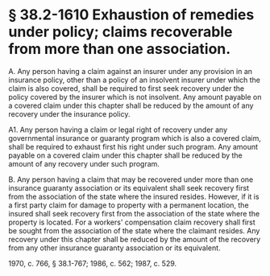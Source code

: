 # § 38.2-1610 Exhaustion of remedies under policy; claims recoverable from more than one association.

<p>A. Any person having a claim against an insurer under any provision in an insurance policy, other than a policy of an insolvent insurer under which the claim is also covered, shall be required to first seek recovery under the policy covered by the insurer which is not insolvent. Any amount payable on a covered claim under this chapter shall be reduced by the amount of any recovery under the insurance policy.</p><p>A1. Any person having a claim or legal right of recovery under any governmental insurance or guaranty program which is also a covered claim, shall be required to exhaust first his right under such program. Any amount payable on a covered claim under this chapter shall be reduced by the amount of any recovery under such program.</p><p>B. Any person having a claim that may be recovered under more than one insurance guaranty association or its equivalent shall seek recovery first from the association of the state where the insured resides. However, if it is a first party claim for damage to property with a permanent location, the insured shall seek recovery first from the association of the state where the property is located. For a workers' compensation claim recovery shall first be sought from the association of the state where the claimant resides. Any recovery under this chapter shall be reduced by the amount of the recovery from any other insurance guaranty association or its equivalent.</p><p>1970, c. 766, § 38.1-767; 1986, c. 562; 1987, c. 529.</p>